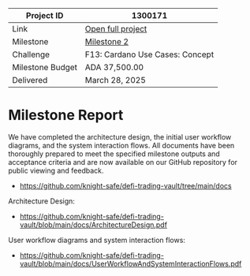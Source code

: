 |Project ID|1300171|
|-----------|-------------|
|Link|[Open full project](https://projectcatalyst.io/funds/10/f13-cardano-use-cases-concept/sidan-or-knightsafe-self-custodial-vault-for-defi-trading)|
|Milestone|[Milestone 2](https://milestones.projectcatalyst.io/projects/1300171/milestones/2)
|Challenge|	F13: Cardano Use Cases: Concept|
|Milestone Budget|ADA 37,500.00|
|Delivered|	March 28, 2025|

# Milestone Report

We have completed the architecture design, the initial user workflow diagrams, and the system interaction flows. All documents have been thoroughly prepared to meet the specified milestone outputs and acceptance criteria and are now available on our GitHub repository for public viewing and feedback.
- https://github.com/knight-safe/defi-trading-vault/tree/main/docs

Architecture Design: 
- https://github.com/knight-safe/defi-trading-vault/blob/main/docs/ArchitectureDesign.pdf

User workflow diagrams and system interaction flows: 
- https://github.com/knight-safe/defi-trading-vault/blob/main/docs/UserWorkflowAndSystemInteractionFlows.pdf
